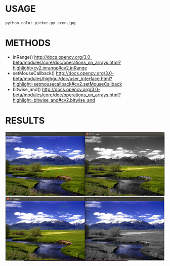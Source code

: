 # USAGE
  
    python color_picker.py scen.jpg

# METHODS
  
  - inRange() http://docs.opencv.org/3.0-beta/modules/core/doc/operations_on_arrays.html?highlight=cv2.inrange#cv2.inRange
  - setMouseCallback() http://docs.opencv.org/3.0-beta/modules/highgui/doc/user_interface.html?highlight=setmousecallback#cv2.setMouseCallback
  - bitwise_and() http://docs.opencv.org/3.0-beta/modules/core/doc/operations_on_arrays.html?highlight=bitwise_and#cv2.bitwise_and

# RESULTS

<center>
<img src='imgs/s1.png'/><br>
<img src='imgs/s2.png'/><br>
</center>
